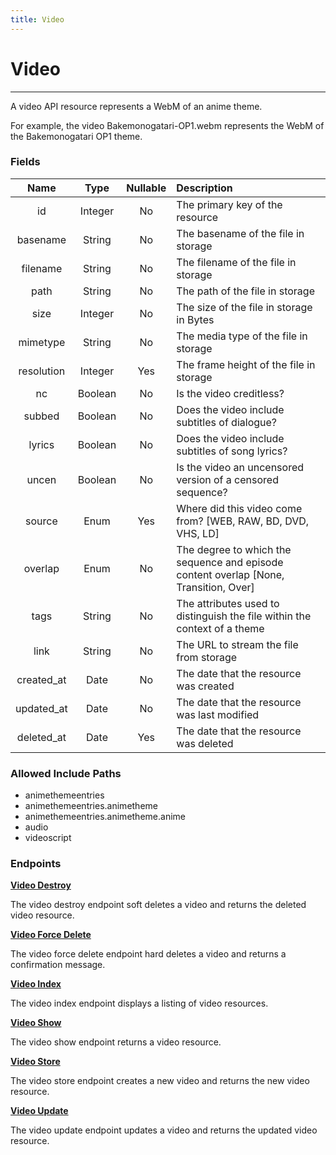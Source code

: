 ```yaml
---
title: Video
---
```


# Video

---

A video API resource represents a WebM of an anime theme.

For example, the video Bakemonogatari-OP1.webm represents the WebM of the Bakemonogatari OP1 theme.

### Fields

|    Name    |  Type   | Nullable | Description                                                                           |
| :--------: | :-----: | :------: | :------------------------------------------------------------------------------------ |
| id         | Integer | No       | The primary key of the resource                                                       |
| basename   | String  | No       | The basename of the file in storage                                                   |
| filename   | String  | No       | The filename of the file in storage                                                   |
| path       | String  | No       | The path of the file in storage                                                       |
| size       | Integer | No       | The size of the file in storage in Bytes                                              |
| mimetype   | String  | No       | The media type of the file in storage                                                 |
| resolution | Integer | Yes      | The frame height of the file in storage                                               |
| nc         | Boolean | No       | Is the video creditless?                                                              |
| subbed     | Boolean | No       | Does the video include subtitles of dialogue?                                         |
| lyrics     | Boolean | No       | Does the video include subtitles of song lyrics?                                      |
| uncen      | Boolean | No       | Is the video an uncensored version of a censored sequence?                            |
| source     | Enum    | Yes      | Where did this video come from? [WEB, RAW, BD, DVD, VHS, LD]                          |
| overlap    | Enum    | No       | The degree to which the sequence and episode content overlap [None, Transition, Over] |
| tags       | String  | No       | The attributes used to distinguish the file within the context of a theme             |
| link       | String  | No       | The URL to stream the file from storage                                               |
| created_at | Date    | No       | The date that the resource was created                                                |
| updated_at | Date    | No       | The date that the resource was last modified                                          |
| deleted_at | Date    | Yes      | The date that the resource was deleted                                                |

### Allowed Include Paths

* animethemeentries
* animethemeentries.animetheme
* animethemeentries.animetheme.anime
* audio
* videoscript

### Endpoints

**[Video Destroy](/video/destroy/)**

The video destroy endpoint soft deletes a video and returns the deleted video resource.

**[Video Force Delete](/video/forceDelete/)**

The video force delete endpoint hard deletes a video and returns a confirmation message.

**[Video Index](/video/index/)**

The video index endpoint displays a listing of video resources.

**[Video Show](/video/show/)**

The video show endpoint returns a video resource.

**[Video Store](/video/store/)**

The video store endpoint creates a new video and returns the new video resource.

**[Video Update](/video/update/)**

The video update endpoint updates a video and returns the updated video resource.